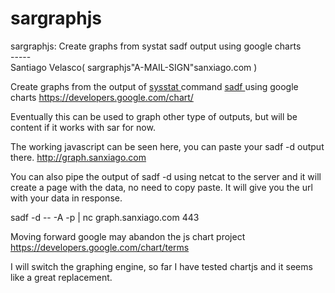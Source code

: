 # sargraphjs
sargraphjs: Create graphs from systat sadf output using google charts
<br>-----</br>
Santiago Velasco( sargraphjs"A-MAIL-SIGN"sanxiago.com )

Create graphs from the output of <a href="http://sebastien.godard.pagesperso-orange.fr/"> sysstat </a>
command <a href="http://sebastien.godard.pagesperso-orange.fr/man_sadf.html"> sadf </a>
using google charts https://developers.google.com/chart/

Eventually this can be used to graph other type of outputs, but will be content if it works with sar for now.

The working javascript can be seen here, you can paste your sadf -d output there.
http://graph.sanxiago.com

You can also pipe the output of sadf -d using netcat to the server and it will create a page with the data, no need to copy paste. It will give you the url with your data in response.

sadf -d -- -A -p | nc graph.sanxiago.com 443

Moving forward google may abandon the js chart project
https://developers.google.com/chart/terms

I will switch the graphing engine, so far I have tested chartjs and it seems like a great replacement.
